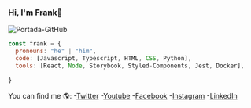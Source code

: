 ### Hi, I'm Frank👋

![Portada-GitHub](https://user-images.githubusercontent.com/90288287/164201664-9f992489-632e-4767-8b01-6f2bfa8e1f41.jpg)

```js
const frank = {
  pronouns: "he" | "him",
  code: [Javascript, Typescript, HTML, CSS, Python],
  tools: [React, Node, Storybook, Styled-Components, Jest, Docker],
  
}
```

You can find me 🌎:
-[Twitter](https://twitter.com/FrankUsqAbanto)
-[Youtube](https://www.youtube.com/channel/UCJDLlGf9h5hm3IM32Wr7auw)
-[Facebook](https://www.facebook.com/FrankUsqAbanto)
-[Instagram](https://www.instagram.com/frank_usqabanto/)
-[LinkedIn](https://www.linkedin.com/in/frank-usquiza-abanto-3919841b2/)
<!--
**FrankUsqAbant/FrankUsqAbant** is a ✨ _special_ ✨ repository because its `README.md` (this file) appears on your GitHub profile.

Here are some ideas to get you started:

- 🔭 I’m currently working on ...
- 🌱 I’m currently learning ...
- 👯 I’m looking to collaborate on ...
- 🤔 I’m looking for help with ...
- 💬 Ask me about ...
- 📫 How to reach me: ...
- 😄 Pronouns: ...
- ⚡ Fun fact: ...
-->

